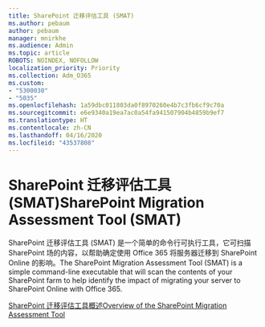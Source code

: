 ```yaml
---
title: SharePoint 迁移评估工具 (SMAT)
ms.author: pebaum
author: pebaum
manager: mnirkhe
ms.audience: Admin
ms.topic: article
ROBOTS: NOINDEX, NOFOLLOW
localization_priority: Priority
ms.collection: Adm_O365
ms.custom:
- "5300030"
- "5035"
ms.openlocfilehash: 1a59dbc011803da0f8970260e4b7c3fb6cf9c70a
ms.sourcegitcommit: e6e9340a19ea7ac0a54fa941507904b4859b9ef7
ms.translationtype: HT
ms.contentlocale: zh-CN
ms.lasthandoff: 04/16/2020
ms.locfileid: "43537808"
---
```

# <a name="sharepoint-migration-assessment-tool-smat"></a><span data-ttu-id="78bbb-102">SharePoint 迁移评估工具 (SMAT)</span><span class="sxs-lookup"><span data-stu-id="78bbb-102">SharePoint Migration Assessment Tool (SMAT)</span></span>

<span data-ttu-id="78bbb-103">SharePoint 迁移评估工具 (SMAT) 是一个简单的命令行可执行工具，它可扫描 SharePoint 场的内容，以帮助确定使用 Office 365 将服务器迁移到 SharePoint Online 的影响。</span><span class="sxs-lookup"><span data-stu-id="78bbb-103">The SharePoint Migration Assessment Tool (SMAT) is a simple command-line executable that will scan the contents of your SharePoint farm to help identify the impact of migrating your server to SharePoint Online with Office 365.</span></span>

[<span data-ttu-id="78bbb-104">SharePoint 迁移评估工具概述</span><span class="sxs-lookup"><span data-stu-id="78bbb-104">Overview of the SharePoint Migration Assessment Tool</span></span>](https://docs.microsoft.com/sharepointmigration/overview-of-the-sharepoint-migration-assessment-tool)
